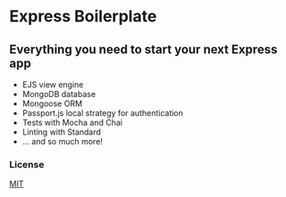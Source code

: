# Express Boilerplate

## Everything you need to start your next Express app

- EJS view engine
- MongoDB database
- Mongoose ORM
- Passport.js local strategy for authentication
- Tests with Mocha and Chai
- Linting with Standard
- ... and so much more!


### License
[MIT](https://opensource.org/licenses/MIT)
